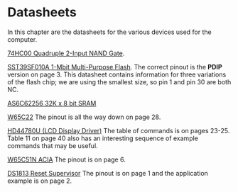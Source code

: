 # Datasheets

In this chapter are the datasheets for the various devices used for the computer.

[74HC00 Quadruple 2-Input NAND Gate](https://www.ti.com/lit/ds/symlink/sn74hc00.pdf).

[SST39SF010A 1-Mbit Multi-Purpose Flash](https://ww1.microchip.com/downloads/aemDocuments/documents/MPD/ProductDocuments/DataSheets/SST39SF010A-SST39SF020A-SST39SF040-Data-Sheet-DS20005022.pdf).
The correct pinout is the **PDIP** version on page 3.
This datasheet contains information for three variations of the flash chip;
we are using the smallest size, so pin 1 and pin 30 are both NC.

[AS6C62256 32K x 8 bit SRAM](https://www.mouser.com/datasheet/2/12/AS6C62256_23_March_2016_rev1_2-1288423.pdf)

[W65C22](https://eater.net/datasheets/w65c22.pdf)
The pinout is all the way down on page 28.

[HD44780U (LCD Display Driver)](https://cdn.sparkfun.com/assets/9/5/f/7/b/HD44780.pdf)
The table of commands is on pages 23-25.
Table 11 on page 40 also has an interesting sequence of example commands that may be useful.

[W65C51N ACIA](https://www.westerndesigncenter.com/wdc/documentation/w65c51n.pdf)
The pinout is on page 6.

[DS1813 Reset Supervisor](https://www.analog.com/media/en/technical-documentation/data-sheets/ds1813.pdf)
The pinout is on page 1 and the application example is on page 2.
